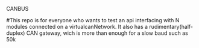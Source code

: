 CANBUS 

#This repo is for everyone who wants to test an api interfacing with N modules connected on a virtualcanNetwork. It also has a rudimentary(half-duplex) CAN  gateway, wich is more than enough for a slow baud such as 50k 